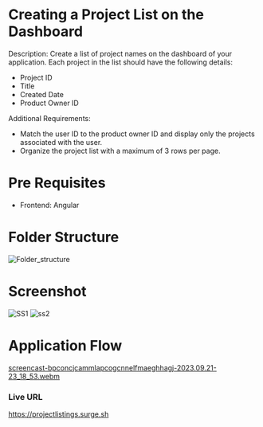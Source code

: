 #  Creating a Project List on the Dashboard

Description: 
Create a list of project names on the dashboard of your application. Each project in the list should have the following details:

- Project ID
- Title
- Created Date
- Product Owner ID

Additional Requirements:

- Match the user ID to the product owner ID and display only the projects associated with the user.
- Organize the project list with a maximum of 3 rows per page.

# Pre Requisites

- Frontend: Angular

# Folder Structure
![Folder_structure](https://github.com/Mirza-Hassan/Angular_Project_List_Task/assets/17096257/65273d28-1bd0-4e23-add8-ea0ca9a5c521)


# Screenshot
![SS1](https://github.com/Mirza-Hassan/Angular_Project_List_Task/assets/17096257/5785ecbc-56c2-4437-a6e5-5cd4247d545d)
![ss2](https://github.com/Mirza-Hassan/Angular_Project_List_Task/assets/17096257/85a26cd1-0a64-4407-b208-2a432b442d56)

# Application Flow
[screencast-bpconcjcammlapcogcnnelfmaeghhagj-2023.09.21-23_18_53.webm](https://github.com/Mirza-Hassan/Angular_Project_List_Task/assets/17096257/56be3228-5508-44d0-b0ec-b6866b275587)


### Live URL 
https://projectlistings.surge.sh
